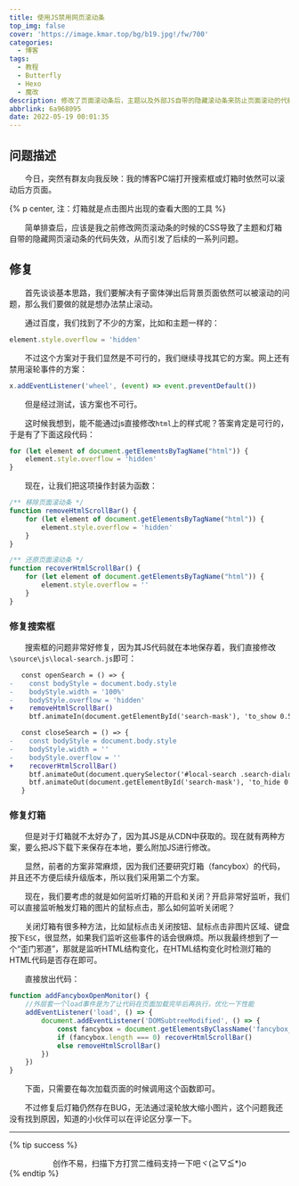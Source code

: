 ```yaml
---
title: 使用JS禁用网页滚动条
top_img: false
cover: 'https://image.kmar.top/bg/b19.jpg!/fw/700'
categories:
  - 博客
tags:
  - 教程
  - Butterfly
  - Hexo
  - 魔改
description: 修改了页面滚动条后，主题以及外部JS自带的隐藏滚动条来防止页面滚动的代码失效了，最终通过JS修复了这一问题。
abbrlink: 6a968095
date: 2022-05-19 00:01:35
---
```


## 问题描述

&emsp;&emsp;今日，突然有群友向我反映：我的博客PC端打开搜索框或灯箱时依然可以滚动后方页面。

{% p center, 注：灯箱就是点击图片出现的查看大图的工具 %}

&emsp;&emsp;简单排查后，应该是我之前修改网页滚动条的时候的CSS导致了主题和灯箱自带的隐藏网页滚动条的代码失效，从而引发了后续的一系列问题。

## 修复

&emsp;&emsp;首先谈谈基本思路，我们要解决有子窗体弹出后背景页面依然可以被滚动的问题，那么我们要做的就是想办法禁止滚动。

&emsp;&emsp;通过百度，我们找到了不少的方案，比如和主题一样的：

```javascript
element.style.overflow = 'hidden'
```

&emsp;&emsp;不过这个方案对于我们显然是不可行的，我们继续寻找其它的方案。网上还有禁用滚轮事件的方案：

```javascript
x.addEventListener('wheel', (event) => event.preventDefault())
```

&emsp;&emsp;但是经过测试，该方案也不可行。

&emsp;&emsp;这时候我想到，能不能通过js直接修改`html`上的样式呢？答案肯定是可行的，于是有了下面这段代码：

```javascript
for (let element of document.getElementsByTagName("html")) {
    element.style.overflow = 'hidden'
}
```

&emsp;&emsp;现在，让我们把这项操作封装为函数：

```javascript
/** 移除页面滚动条 */
function removeHtmlScrollBar() {
    for (let element of document.getElementsByTagName("html")) {
        element.style.overflow = 'hidden'
    }
}

/** 还原页面滚动条 */
function recoverHtmlScrollBar() {
    for (let element of document.getElementsByTagName("html")) {
        element.style.overflow = ''
    }
}
```

### 修复搜索框

&emsp;&emsp;搜索框的问题非常好修复，因为其JS代码就在本地保存着，我们直接修改`\source\js\local-search.js`即可：

```diff
   const openSearch = () => {
-    const bodyStyle = document.body.style
-    bodyStyle.width = '100%'
-    bodyStyle.overflow = 'hidden'
+    removeHtmlScrollBar()
     btf.animateIn(document.getElementById('search-mask'), 'to_show 0.5s')
```

```diff
   const closeSearch = () => {
-    const bodyStyle = document.body.style
-    bodyStyle.width = ''
-    bodyStyle.overflow = ''
+    recoverHtmlScrollBar()
     btf.animateOut(document.querySelector('#local-search .search-dialog'), 'search_close .5s')
     btf.animateOut(document.getElementById('search-mask'), 'to_hide 0.5s')
   }
```

### 修复灯箱

&emsp;&emsp;但是对于灯箱就不太好办了，因为其JS是从CDN中获取的。现在就有两种方案，要么把JS下载下来保存在本地，要么附加JS进行修改。

&emsp;&emsp;显然，前者的方案非常麻烦，因为我们还要研究灯箱（fancybox）的代码，并且还不方便后续升级版本，所以我们采用第二个方案。

&emsp;&emsp;现在，我们要考虑的就是如何监听灯箱的开启和关闭？开启非常好监听，我们可以直接监听触发灯箱的图片的鼠标点击，那么如何监听关闭呢？

&emsp;&emsp;关闭灯箱有很多种方法，比如鼠标点击关闭按钮、鼠标点击非图片区域、键盘按下`ESC`，很显然，如果我们监听这些事件的话会很麻烦。所以我最终想到了一个“歪门邪道”，那就是监听HTML结构变化，在HTML结构变化时检测灯箱的HTML代码是否存在即可。

&emsp;&emsp;直接放出代码：

```javascript
function addFancyboxOpenMonitor() {
    //外层套一个load事件是为了让代码在页面加载完毕后再执行，优化一下性能
    addEventListener('load', () => {
        document.addEventListener('DOMSubtreeModified', () => {
            const fancybox = document.getElementsByClassName('fancybox__container is-animated')
            if (fancybox.length === 0) recoverHtmlScrollBar()
            else removeHtmlScrollBar()
        })
    })
}
```

&emsp;&emsp;下面，只需要在每次加载页面的时候调用这个函数即可。

&emsp;&emsp;不过修复后灯箱仍然存在BUG，无法通过滚轮放大缩小图片，这个问题我还没有找到原因，知道的小伙伴可以在评论区分享一下。

---

{% tip success %}<div class="text" style=" text-align:center;">创作不易，扫描下方打赏二维码支持一下吧ヾ(≧▽≦*)o</div>{% endtip %}
